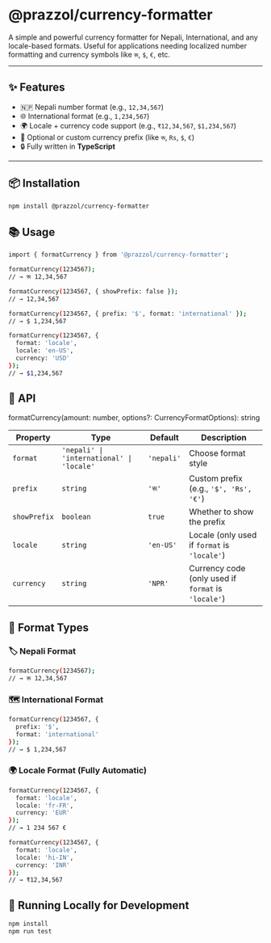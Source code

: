 # @prazzol/currency-formatter

A simple and powerful currency formatter for Nepali, International, and any locale-based formats. Useful for applications needing localized number formatting and currency symbols like `रू`, `$`, `€`, etc.

---

## ✨ Features

- 🇳🇵 Nepali number format (e.g., `12,34,567`)
- 🌐 International format (e.g., `1,234,567`)
- 🌍 Locale + currency code support (e.g., `₹12,34,567`, `$1,234,567`)
- 🔣 Optional or custom currency prefix (like `रू`, `Rs`, `$`, `€`)
- 🔒 Fully written in **TypeScript**

---

## 📦 Installation

```bash
npm install @prazzol/currency-formatter
```

## 📚 Usage
```bash
import { formatCurrency } from '@prazzol/currency-formatter';

formatCurrency(1234567);
// → रू 12,34,567

formatCurrency(1234567, { showPrefix: false });
// → 12,34,567

formatCurrency(1234567, { prefix: '$', format: 'international' });
// → $ 1,234,567

formatCurrency(1234567, {
  format: 'locale',
  locale: 'en-US',
  currency: 'USD'
});
// → $1,234,567
```

## 🧰 API
formatCurrency(amount: number, options?: CurrencyFormatOptions): string

| Property     | Type                                      | Default    | Description                                         |
| ------------ | ----------------------------------------- | ---------- | --------------------------------------------------- |
| `format`     | `'nepali' \| 'international' \| 'locale'` | `'nepali'` | Choose format style                                 |
| `prefix`     | `string`                                  | `'रू'`     | Custom prefix (e.g., `'$', 'Rs', '€'`)              |
| `showPrefix` | `boolean`                                 | `true`     | Whether to show the prefix                          |
| `locale`     | `string`                                  | `'en-US'`  | Locale (only used if `format` is `'locale'`)        |
| `currency`   | `string`                                  | `'NPR'`    | Currency code (only used if `format` is `'locale'`) |


## 🔄 Format Types

### 🏷 Nepali Format
```bash
formatCurrency(1234567);
// → रू 12,34,567
```

### 🗺 International Format
```bash
formatCurrency(1234567, {
  prefix: '$',
  format: 'international'
});
// → $ 1,234,567

```

### 🌍 Locale Format (Fully Automatic)
```bash
formatCurrency(1234567, {
  format: 'locale',
  locale: 'fr-FR',
  currency: 'EUR'
});
// → 1 234 567 €

formatCurrency(1234567, {
  format: 'locale',
  locale: 'hi-IN',
  currency: 'INR'
});
// → ₹12,34,567

```

## 🧪 Running Locally for Development
```bash
npm install
npm run test
```